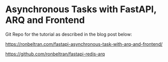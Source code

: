 # Asynchronous Tasks with FastAPI, ARQ and Frontend

Git Repo for the tutorial as described in the blog post below:

https://ronbeltran.com/fastapi-asynchronous-task-with-arq-and-frontend/

https://github.com/ronbeltran/fastapi-redis-arq
